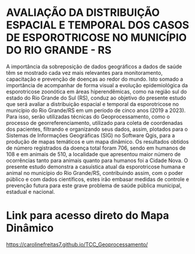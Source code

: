 # AVALIAÇÃO DA DISTRIBUIÇÃO ESPACIAL E TEMPORAL DOS CASOS DE ESPOROTRICOSE NO MUNICÍPIO DO RIO GRANDE - RS
A importância da sobreposição de dados geográficos a dados de saúde têm se mostrado cada vez mais relevantes para monitoramento, capacitação e prevenção de doenças ao redor do mundo. Isto somado a importância de acompanhar de forma visual a evolução epidemiológica da esporotricose zoonótica em áreas hiperendêmicas, como na região sul do estado do Rio Grande do Sul (RS), conduz ao objetivo do presente estudo que será avaliar a distribuição espacial e temporal da esporotricose no município do Rio Grande/RS em um período de cinco anos (2019 a 2023). Para isso, serão utilizadas técnicas do Geoprocessamento, como o processo de georreferenciamento, utilizado para coleta de coordenadas dos pacientes, filtrando e organizando seus dados, assim, plotados para o Sistemas de Informações Geográficas (SIG) no Software Qgis, para a produção de mapas temáticos e um mapa dinâmico. Os resultados obtidos de número registrados da doença total foram 706, sendo em humanos de 108  e em animais de 510, a localidade que apresentou maior número de ocorrências tanto para animais quanto para humanos foi a Cidade Nova. O presente estudo demonstra a casuística atual da esporotricose humana e animal no município do Rio Grande/RS, contribuindo assim, com o poder público e com dados científicos, estes irão embasar medidas de controle e prevenção futura para este grave problema de saúde pública municipal, estadual e nacional. 
# Link para acesso direto do Mapa Dinâmico
https://carolinefreitas7.github.io/TCC_Geoprocessamento/
